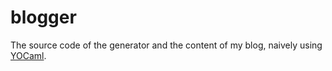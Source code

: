 # blogger

The source code of the generator and the content of my blog, naively
using [YOCaml](https://github.com/xhtmlboi/yocaml).
